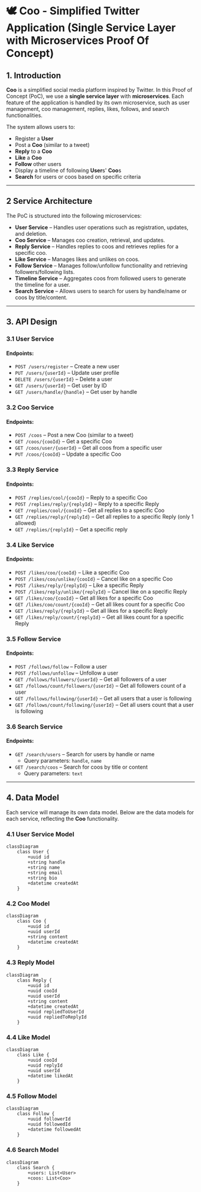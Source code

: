 # 🕊️ Coo - Simplified Twitter Application (Single Service Layer with Microservices Proof Of Concept)

## 1. Introduction

**Coo** is a simplified social media platform inspired by Twitter. In this Proof of Concept (PoC), we use a **single service layer** with **microservices**. Each feature of the application is handled by its own microservice, such as user management, coo management, replies, likes, follows, and search functionalities. 

The system allows users to:
- Register a **User**
- Post a **Coo** (similar to a tweet)
- **Reply** to a **Coo**
- **Like** a **Coo**
- **Follow** other users
- Display a timeline of following **User**s' **Coo**s
- **Search** for users or coos based on specific criteria

---

## 2 Service Architecture

The PoC is structured into the following microservices:

- **User Service** – Handles user operations such as registration, updates, and deletion.
- **Coo Service** – Manages coo creation, retrieval, and updates.
- **Reply Service** – Handles replies to coos and retrieves replies for a specific coo.
- **Like Service** – Manages likes and unlikes on coos.
- **Follow Service** – Manages follow/unfollow functionality and retrieving followers/following lists.
- **Timeline Service** – Aggregates coos from followed users to generate the timeline for a user.
- **Search Service** – Allows users to search for users by handle/name or coos by title/content.

---

## 3. API Design

### 3.1 User Service

#### Endpoints:

- `POST /users/register` – Create a new user
- `PUT /users/{userId}` – Update user profile
- `DELETE /users/{userId}` – Delete a user
- `GET /users/{userId}` – Get user by ID
- `GET /users/handle/{handle}` – Get user by handle

### 3.2 Coo Service

#### Endpoints:

- `POST /coos` – Post a new Coo (similar to a tweet)
- `GET /coos/{cooId}` – Get a specific Coo
- `GET /coos/user/{userId}` – Get all coos from a specific user
- `PUT /coos/{cooId}` – Update a specific Coo

### 3.3 Reply Service

#### Endpoints:

- `POST /replies/cool/{cooId}` – Reply to a specific Coo
- `POST /replies/reply/{replyId}` – Reply to a specific Reply
- `GET /replies/cool/{cooId}` – Get all replies to a specific Coo
- `GET /replies/reply/{replyId}` – Get all replies to a specific Reply (only 1 allowed)
- `GET /replies/{replyId}` – Get a specific reply

### 3.4 Like Service

#### Endpoints:

- `POST /likes/coo/{cooId}` – Like a specific Coo
- `POST /likes/coo/unlike/{cooId}` – Cancel like on a specific Coo
- `POST /likes/reply/{replyId}` – Like a specific Reply
- `POST /likes/reply/unlike/{replyId}` – Cancel like on a specific Reply
- `GET /likes/coo/{cooId}` – Get all likes for a specific Coo
- `GET /likes/coo/count/{cooId}` – Get all likes count for a specific Coo
- `GET /likes/reply/{replyId}` – Get all likes for a specific Reply
- `GET /likes/reply/count/{replyId}` – Get all likes count for a specific Reply

### 3.5 Follow Service

#### Endpoints:

- `POST /follows/follow` – Follow a user
- `POST /follows/unfollow` – Unfollow a user
- `GET /follows/followers/{userId}` – Get all followers of a user
- `GET /follows/count/followers/{userId}` – Get all followers count of a user
- `GET /follows/following/{userId}` – Get all users that a user is following
- `GET /follows/count/following/{userId}` – Get all users count that a user is following

### 3.6 Search Service

#### Endpoints:

- `GET /search/users` – Search for users by handle or name
    - Query parameters: `handle`, `name`
- `GET /search/coos` – Search for coos by title or content
    - Query parameters: `text`

---

## 4. Data Model

Each service will manage its own data model. Below are the data models for each service, reflecting the **Coo** functionality.

### 4.1 User Service Model
```mermaid
classDiagram
    class User {
        +uuid id
        +string handle
        +string name
        +string email
        +string bio
        +datetime createdAt
    }
```

### 4.2 Coo Model
```mermaid
classDiagram
    class Coo {
        +uuid id
        +uuid userId
        +string content
        +datetime createdAt
    }
```

### 4.3 Reply Model
```mermaid
classDiagram
    class Reply {
        +uuid id
        +uuid cooId
        +uuid userId
        +string content
        +datetime createdAt
        +uuid repliedToUserId
        +uuid repliedToReplyId
    }
```

### 4.4 Like Model
```mermaid
classDiagram
    class Like {
        +uuid cooId
        +uuid replyId
        +uuid userId
        +datetime likedAt
    }
```

### 4.5 Follow Model
```mermaid
classDiagram
    class Follow {
        +uuid followerId
        +uuid followedId
        +datetime followedAt
    }
```

### 4.6 Search Model
```mermaid
classDiagram
    class Search {
        +users: List<User>
        +coos: List<Coo>
    }
```

